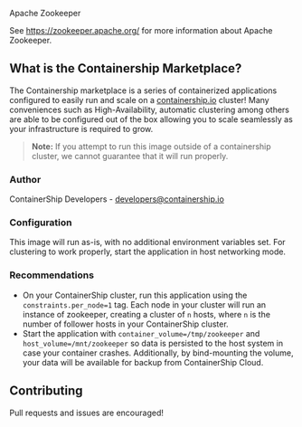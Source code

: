 Apache Zookeeper

See https://zookeeper.apache.org/ for more information about Apache Zookeeper.

## What is the Containership Marketplace?

The Containership marketplace is a series of containerized applications configured to easily run and scale on a [containership.io](https://containership.io) cluster! Many conveniences such as High-Availability, automatic clustering among others are able to be configured out of the box allowing you to scale seamlessly as your infrastructure is required to grow.

> **Note:** If you attempt to run this image outside of a containership cluster, we cannot guarantee that it will run properly.

### Author
ContainerShip Developers - developers@containership.io

### Configuration
This image will run as-is, with no additional environment variables set. For clustering to work properly, start the application in host networking mode.

### Recommendations
* On your ContainerShip cluster, run this application using the `constraints.per_node=1` tag. Each node in your cluster will run an instance of zookeeper, creating a cluster of `n` hosts, where `n` is the number of follower hosts in your ContainerShip cluster.
* Start the application with `container_volume=/tmp/zookeeper` and `host_volume=/mnt/zookeeper` so data is persisted to the host system in case your container crashes. Additionally, by bind-mounting the volume, your data will be available for backup from ContainerShip Cloud.

## Contributing
Pull requests and issues are encouraged!
